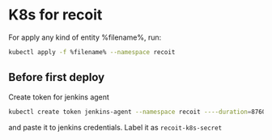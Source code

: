 # K8s for recoit #

For apply any kind of entity %filename%, run:

```bash
kubectl apply -f %filename% --namespace recoit
```

## Before first deploy ##

Create token for jenkins agent

```bash
kubectl create token jenkins-agent --namespace recoit ----duration=8760h
```

and paste it to jenkins credentials. Label it as `recoit-k8s-secret`
